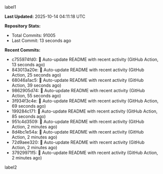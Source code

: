 
label1 
<!-- ACTIVITY_START -->
**Last Updated:** 2025-10-14 04:11:18 UTC

**Repository Stats:**
- Total Commits: 91005
- Last Commit: 13 seconds ago

**Recent Commits:**
- c755974fd0: 🤖 Auto-update README with recent activity (GitHub Action, 13 seconds ago)
- 843013a20e: 🤖 Auto-update README with recent activity (GitHub Action, 25 seconds ago)
- 68046a1ac5: 🤖 Auto-update README with recent activity (GitHub Action, 39 seconds ago)
- 9862905d74: 🤖 Auto-update README with recent activity (GitHub Action, 55 seconds ago)
- 3f934f3c4e: 🤖 Auto-update README with recent activity (GitHub Action, 69 seconds ago)
- 199284c171: 🤖 Auto-update README with recent activity (GitHub Action, 85 seconds ago)
- 951c4d3509: 🤖 Auto-update README with recent activity (GitHub Action, 2 minutes ago)
- 8d4bc1e54a: 🤖 Auto-update README with recent activity (GitHub Action, 2 minutes ago)
- 72d9aee320: 🤖 Auto-update README with recent activity (GitHub Action, 2 minutes ago)
- 37929971f5: 🤖 Auto-update README with recent activity (GitHub Action, 2 minutes ago)
<!-- ACTIVITY_END -->

label2
